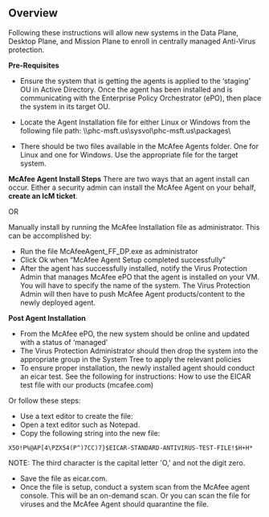 ## **Overview**
Following these instructions will allow new systems in the Data Plane, Desktop Plane, and Mission Plane to enroll in centrally managed Anti-Virus protection.

**Pre-Requisites**
- Ensure the system that is getting the agents is applied to the ‘staging’ OU in Active Directory.  Once the agent has been installed and is communicating with the Enterprise Policy Orchestrator (ePO), then place the system in its target OU.

- Locate the Agent Installation file for either Linux or Windows from the following file path:  \\\phc-msft.us\sysvol\phc-msft.us\packages\

- There should be two files available in the McAfee Agents folder.  One for Linux and one for Windows.  Use the appropriate file for the target system.

**McAfee Agent Install Steps**
There are two ways that an agent install can occur.  Either a security admin can install the McAfee Agent on your behalf, **create an IcM ticket**.

OR

Manually install by running the McAfee Installation file as administrator.  This can be accomplished by:
- Run the file McAfeeAgent_FF_DP.exe as administrator
- Click Ok when “McAfee Agent Setup completed successfully”
- After the agent has successfully installed, notify the Virus Protection Admin that manages McAfee ePO that the agent is installed on your VM.  You will have to specify the name of the system.  The Virus Protection Admin will then have to push McAfee Agent products/content to the newly deployed agent.


**Post Agent Installation**
- From the McAfee ePO, the new system should be online and updated with a status of ‘managed’
- The Virus Protection Administrator should then drop the system into the appropriate group in the System Tree to apply the relevant policies
- To ensure proper installation, the newly installed agent should conduct an eicar test.  See the following for instructions:  How to use the EICAR test file with our products (mcafee.com)

Or follow these steps:
- Use a text editor to create the file:
-  Open a text editor such as Notepad.
- Copy the following string into the new file:

`X5O!P%@AP[4\PZX54(P^)7CC)7}$EICAR-STANDARD-ANTIVIRUS-TEST-FILE!$H+H*`

NOTE: The third character is the capital letter 'O,' and not the digit zero.
 
- Save the file as eicar.com.
- Once the file is setup, conduct a system scan from the McAfee agent console.  This will be an on-demand scan.  Or you can scan the file for viruses and the McAfee Agent should quarantine the file.

